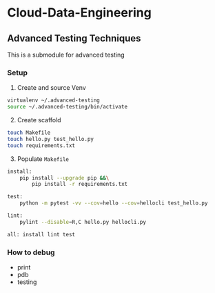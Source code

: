 # Cloud-Data-Engineering
## Advanced Testing Techniques
This is a submodule for advanced testing


### Setup
1. Create and source Venv
```bash
virtualenv ~/.advanced-testing
source ~/.advanced-testing/bin/activate
```

2. Create scaffold
```bash
touch Makefile
touch hello.py test_hello.py 
touch requirements.txt
```

3. Populate `Makefile`
```bash
install:
	pip install --upgrade pip &&\
		pip install -r requirements.txt

test:
	python -m pytest -vv --cov=hello --cov=hellocli test_hello.py

lint:
	pylint --disable=R,C hello.py hellocli.py

all: install lint test
```

### How to debug
* print
* pdb
* testing